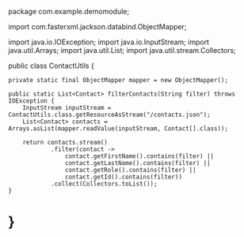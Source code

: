 package com.example.demomodule;

import com.fasterxml.jackson.databind.ObjectMapper;

import java.io.IOException;
import java.io.InputStream;
import java.util.Arrays;
import java.util.List;
import java.util.stream.Collectors;

public class ContactUtils {

    private static final ObjectMapper mapper = new ObjectMapper();

    public static List<Contact> filterContacts(String filter) throws IOException {
        InputStream inputStream = ContactUtils.class.getResourceAsStream("/contacts.json");
        List<Contact> contacts = Arrays.asList(mapper.readValue(inputStream, Contact[].class));

        return contacts.stream()
                .filter(contact -> 
                    contact.getFirstName().contains(filter) ||
                    contact.getLastName().contains(filter) ||
                    contact.getRole().contains(filter) ||
                    contact.getId().contains(filter))
                .collect(Collectors.toList());
    }
}
===================================
<flow name="demomoduleFlow">
    <http:listener doc:name="Listener" config-ref="HTTP_Listener_config" path="/mulesoft" allowedMethods="GET" />
    <set-variable value="#[attributes.queryParams.filter]" doc:name="Set Variable" variableName="filter" />
    <ee:transform doc:name="Transform Message">
        <ee:message>
            <ee:set-payload><![CDATA[%dw 2.0
output application/json
---
com.example.demomodule.ContactUtils.filterContacts(vars.filter)]]></ee:set-payload>
        </ee:message>
    </ee:transform>
</flow>

